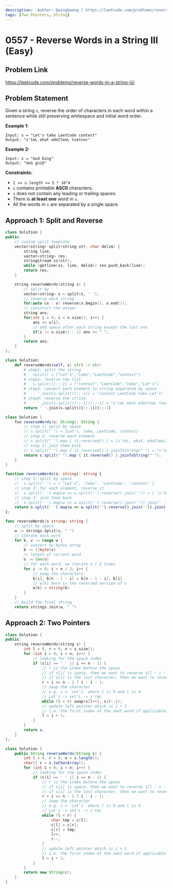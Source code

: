 ```yaml
---
description: 'Author: @wingkwong | https://leetcode.com/problems/reverse-words-in-a-string-iii/'
tags: [Two Pointers, String]
---
```


# 0557 - Reverse Words in a String III (Easy) 

## Problem Link

https://leetcode.com/problems/reverse-words-in-a-string-iii/

## Problem Statement

Given a string `s`, reverse the order of characters in each word within a sentence while still preserving whitespace and initial word order.

**Example 1:**

```
Input: s = "Let's take LeetCode contest"
Output: "s'teL ekat edoCteeL tsetnoc"
```

**Example 2:**

```
Input: s = "God Ding"
Output: "doG gniD"
```

**Constraints:**

- `1 <= s.length <= 5 * 10^4`
- `s` contains printable **ASCII** characters.
- `s` does not contain any leading or trailing spaces.
- There is **at least one** word in `s`.
- All the words in `s` are separated by a single space.

## Approach 1: Split and Reverse

<Tabs>
<TabItem value="cpp" label="C++">
<SolutionAuthor name="@wingkwong"/>

```cpp
class Solution {
public:
    // custom split template
    vector<string> split(string str, char delim) {
        string line;
        vector<string> res;
        stringstream ss(str);
        while (getline(ss, line, delim)) res.push_back(line);
        return res;
    }

    string reverseWords(string s) {
        // split by ' '
        vector<string> v = split(s, ' ');
        // reverse each string
        for(auto &x : v) reverse(x.begin(), x.end());
        // construct the answer
        string ans;
        for(int i = 0; i < v.size(); i++) {
            ans += v[i];
            // add space after each string except the last one
            if(i != v.size() - 1) ans += " ";
        } 
        return ans;
    }
};
```

</TabItem>

<TabItem value="py" label="Python">
<SolutionAuthor name="@wingkwong"/>

```py
class Solution:
    def reverseWords(self, s: str) -> str:
        # step1: split the string
        #   split() = ["Let's","take","LeetCode","contest"]
        # step2: reverse the list 
        #   s.split()[::-1] = ["contest","LeetCode","take","Let's"]
        # step3: convert each element to string separated by space
        #   ' '.join(s.split()[::-1]) = "contest LeetCode take Let's"
        # step4: reverse the string 
        #   ' '.join(s.split()[::-1])[::-1] = "s'teL ekat edoCteeL tsetnoc"
        return ' '.join(s.split()[::-1])[::-1]
```

</TabItem>

<TabItem value="kt" label="Kotlin">
<SolutionAuthor name="@wingkwong"/>

```java
class Solution {
    fun reverseWords(s: String): String {
        // step 1: split by space
        // s.split(" ") = [Let's, take, LeetCode, contest]
        // step 2: reverse each element
        // s.split(" ").map { it.reversed() } = [s'teL, ekat, edoCteeL, tsetnoc]
        // step 3: join them back
        // s.split(" ").map { it.reversed() }.joinToString(" ") = "s'teL ekat edoCteeL tsetnoc"
        return s.split(" ").map { it.reversed() }.joinToString(" ");
    }
}
```

</TabItem>

<TabItem value="ts" label="TypeScript">
<SolutionAuthor name="@wingkwong"/>

```ts
function reverseWords(s: string): string {
    // step 1: split by space
    //  s.split(' ') = [ "Let's", 'take', 'LeetCode', 'contest' ]
    // step 2: for each element, reverse it 
    //  s.split(' ').map(w => w.split('').reverse().join('')) = [ "s'teL", 'ekat', 'edoCteeL', 'tsetnoc' ]
    // step 3: join them back
    //  s.split(' ').map(w => w.split('').reverse().join('')).join(' ') = "s'teL ekat edoCteeL tsetnoc"
    return s.split(' ').map(w => w.split('').reverse().join('')).join(' ')
};
```

</TabItem>

<TabItem value="go" label="Go">
<SolutionAuthor name="@wingkwong"/>

```go
func reverseWords(s string) string {
    // split by space
    w := strings.Split(s, " ")
    // iterate each word
    for k, v := range w {
        // convert to bytes array
        b := []byte(v)
        // length of current word
        n := len(v)
        // for each word, we iterate n / 2 times
        for i := 0; i < n / 2; i++ {
            // swap the characters
            b[i], b[n - 1 - i] = b[n - 1 - i], b[i]
            // w[k] here is the reversed version of v
            w[k] = string(b)
        }
    }
    // build the final string
    return strings.Join(w, " ")
```

</TabItem>
</Tabs>

## Approach 2: Two Pointers

<Tabs>
<TabItem value="cpp" label="C++">
<SolutionAuthor name="@wingkwong"/>

```cpp
class Solution {
public:
    string reverseWords(string s) {
        int l = 0, r = 0, n = s.size();
        for (int i = 0; i < n; i++) {
            // looking for the space index
            if (s[i] == ' ' || i == n - 1) {
                // r is the index before the space
                // if s[i] is space, then we want to reverse s[l : i - 1]
                // if s[i] is the last character, then we want to reverse s[l : i]
                r = i == n - 1 ? i : i - 1;
                // swap the character
                // e.g. s = `Let's` where l is 0 and r is 4
                // Let's -> set'L -> s'teL
                while (l < r) swap(s[l++], s[r--]);
                // update left pointer which is i + 1
                // i.e. the first index of the next word if applicable
                l = i + 1;
            }
        }
        return s;
    }
};
```

</TabItem>

<TabItem value="java" label="Java">
<SolutionAuthor name="@wingkwong"/>

```java
class Solution {
    public String reverseWords(String s) {
        int l = 0, r = 0, n = s.length();
        char[] c = s.toCharArray();
        for (int i = 0; i < n; i++) {
            // looking for the space index
            if (c[i] == ' ' || i == n - 1) {
                // r is the index before the space
                // if s[i] is space, then we want to reverse s[l : i - 1]
                // if s[i] is the last character, then we want to reverse s[l : i]
                r = i == n - 1 ? i : i - 1;
                // swap the character
                // e.g. s = `Let's` where l is 0 and r is 4
                // Let's -> set'L -> s'teL
                while (l < r) {
                    char tmp = c[l];
                    c[l] = c[r];
                    c[r] = tmp;
                    l++;
                    r--;
                }
                // update left pointer which is i + 1
                // i.e. the first index of the next word if applicable
                l = i + 1;
            }
        }
        return new String(c);
    }
}
```

</TabItem>
</Tabs>